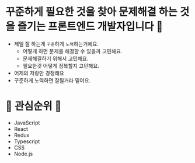 # 꾸준하게 필요한 것을 찾아 문제해결 하는 것을 즐기는 프론트엔드 개발자입니다 👋

* 제일 잘 하는게 `꾸준`하게 `노력`하는거에요.
  * 어떻게 하면 문제를 해결할 수 있을까 고민해요.
  * 문제해결하기 위해서 고민해요.
  * 필요한것 어떻게 정복할지 고민해요.
* 어제의 저랑만 경쟁해요
* 꾸준하게 노력하면 잘될거라 믿어요.

# 📌 관심순위 📌
* JavaScript
* React
* Redux
* Typescript
* CSS
* Node.js


<!--
**happyjy/happyjy** is a ✨ _special_ ✨ repository because its `README.md` (this file) appears on your GitHub profile.

Here are some ideas to get you started:

- 🔭 I’m currently working on ...
- 🌱 I’m currently learning ...
- 👯 I’m looking to collaborate on ...
- 🤔 I’m looking for help with ...
- 💬 Ask me about ...
- 📫 How to reach me: ...
- 😄 Pronouns: ...
- ⚡ Fun fact: ...
-->

